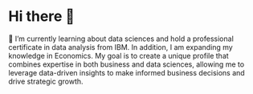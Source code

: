 # Hi there 👋
🌱 I’m currently learning about data sciences and hold a professional certificate in data analysis from IBM. In addition, I am expanding my knowledge in Economics. My goal is to create a unique profile that combines expertise in both business and data sciences, allowing me to leverage data-driven insights to make informed business decisions and drive strategic growth.

